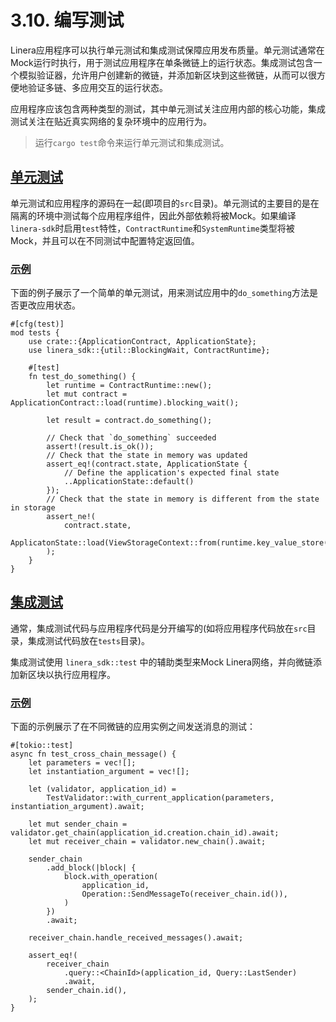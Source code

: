 # 3.10. 编写测试

Linera应用程序可以执行单元测试和集成测试保障应用发布质量。单元测试通常在Mock运行时执行，用于测试应用程序在单条微链上的运行状态。集成测试包含一个模拟验证器，允许用户创建新的微链，并添加新区块到这些微链，从而可以很方便地验证多链、多应用交互的运行状态。

应用程序应该包含两种类型的测试，其中单元测试关注应用内部的核心功能，集成测试关注在贴近真实网络的复杂环境中的应用行为。

> 运行`cargo test`命令来运行单元测试和集成测试。

## [单元测试](https://linera-dev.respeer.ai/#/zh_CN/sdk/testing?id=unit-tests)

单元测试和应用程序的源码在一起(即项目的`src`目录)。单元测试的主要目的是在隔离的环境中测试每个应用程序组件，因此外部依赖将被Mock。如果编译`linera-sdk`时启用`test`特性，`ContractRuntime`和`SystemRuntime`类型将被Mock，并且可以在不同测试中配置特定返回值。

### [示例](https://linera-dev.respeer.ai/#/zh_CN/sdk/testing?id=example)

下面的例子展示了一个简单的单元测试，用来测试应用中的`do_something`方法是否更改应用状态。

```rust,ignore
#[cfg(test)]
mod tests {
    use crate::{ApplicationContract, ApplicationState};
    use linera_sdk::{util::BlockingWait, ContractRuntime};

    #[test]
    fn test_do_something() {
        let runtime = ContractRuntime::new();
        let mut contract = ApplicationContract::load(runtime).blocking_wait();

        let result = contract.do_something();

        // Check that `do_something` succeeded
        assert!(result.is_ok());
        // Check that the state in memory was updated
        assert_eq!(contract.state, ApplicationState {
            // Define the application's expected final state
            ..ApplicationState::default()
        });
        // Check that the state in memory is different from the state in storage
        assert_ne!(
            contract.state,
            ApplicatonState::load(ViewStorageContext::from(runtime.key_value_store()))
        );
    }
}
```

## [集成测试](https://linera-dev.respeer.ai/#/zh_CN/sdk/testing?id=integration-tests)

通常，集成测试代码与应用程序代码是分开编写的(如将应用程序代码放在`src`目录，集成测试代码放在`tests`目录)。

集成测试使用 `linera_sdk::test` 中的辅助类型来Mock Linera网络，并向微链添加新区块以执行应用程序。

### [示例](https://linera-dev.respeer.ai/#/zh_CN/sdk/testing?id=example-1)

下面的示例展示了在不同微链的应用实例之间发送消息的测试：

```rust,ignore
#[tokio::test]
async fn test_cross_chain_message() {
    let parameters = vec![];
    let instantiation_argument = vec![];

    let (validator, application_id) =
        TestValidator::with_current_application(parameters, instantiation_argument).await;

    let mut sender_chain = validator.get_chain(application_id.creation.chain_id).await;
    let mut receiver_chain = validator.new_chain().await;

    sender_chain
        .add_block(|block| {
            block.with_operation(
                application_id,
                Operation::SendMessageTo(receiver_chain.id()),
            )
        })
        .await;

    receiver_chain.handle_received_messages().await;

    assert_eq!(
        receiver_chain
            .query::<ChainId>(application_id, Query::LastSender)
            .await,
        sender_chain.id(),
    );
}
```
